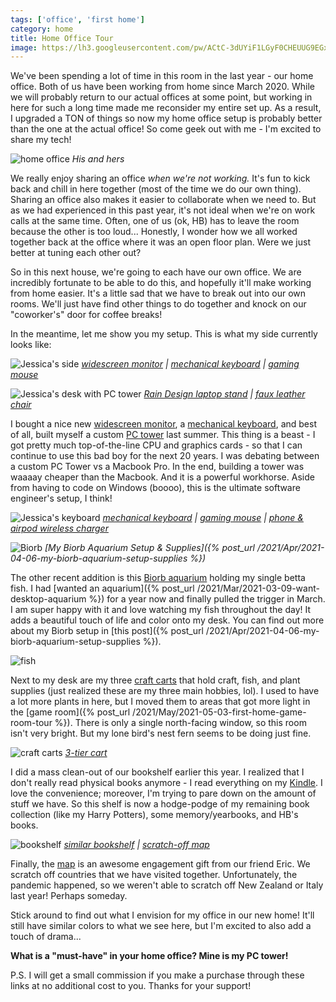 ```yaml
---
tags: ['office', 'first home']
category: home
title: Home Office Tour
image: https://lh3.googleusercontent.com/pw/ACtC-3dUYiF1LGyF0CHEUUG9EGxSzTaS_AqNO1K8SW9W2-kBAE6di2tfiI9pfXrZxXj5vRigPj5cVmgVl-a0AIawGHXz3mjuJdryBAeoTQbmBGlHmQB3VnbvlWyJEMA1L2I7SfvK65fHFrruIL2q_4Go1XikiA=w1000-h667-no?authuser=0
---
```


We've been spending a lot of time in this room in the last year - our home office. Both of us have been working from home since March 2020. While we will probably return to our actual offices at some point, but working in here for such a long time made me reconsider my entire set up. As a result, I upgraded a TON of things so now my home office setup is probably better than the one at the actual office! So come geek out with me - I'm excited to share my tech!

![home office](https://lh3.googleusercontent.com/pw/ACtC-3dUYiF1LGyF0CHEUUG9EGxSzTaS_AqNO1K8SW9W2-kBAE6di2tfiI9pfXrZxXj5vRigPj5cVmgVl-a0AIawGHXz3mjuJdryBAeoTQbmBGlHmQB3VnbvlWyJEMA1L2I7SfvK65fHFrruIL2q_4Go1XikiA=w1000-h667-no?authuser=0)
*His and hers*

We really enjoy sharing an office *when we're not working.* It's fun to kick back and chill in here together (most of the time we do our own thing). Sharing an office also makes it easier to collaborate when we need to. But as we had experienced in this past year, it's not ideal when we're on work calls at the same time. Often, one of us (ok, HB) has to leave the room because the other is too loud... Honestly, I wonder how we all worked together back at the office where it was an open floor plan. Were we just better at tuning each other out?

So in this next house, we're going to each have our own office. We are incredibly fortunate to be able to do this, and hopefully it'll make working from home easier. It's a little sad that we have to break out into our own rooms. We'll just have find other things to do together and knock on our "coworker's" door for coffee breaks!

In the meantime, let me show you my setup. This is what my side currently looks like:

![Jessica's side](https://lh3.googleusercontent.com/pw/ACtC-3d-dXMV2Xd9X7xRiP81qvQiCv7e04E6P4CHNnCCZxxuTK51WQTNfNN_C7JJd2IpJScd_4lt6p1syuyS7e5_t52QSm0wdki0X9pDd1DN5rZmeTU5BrEoKezVinWHnfFWCovJLP8I9nkQFjhyTzdfb9twNQ=w1000-h667-no?authuser=0)
*[widescreen monitor](https://amzn.to/3gxAnp5) | [mechanical keyboard](https://amzn.to/2QPZyIM) | [gaming mouse](https://amzn.to/2QQRuYq)*

![Jessica's desk with PC tower](https://lh3.googleusercontent.com/pw/ACtC-3ea85rrxIyQqNcq2Wdx1VSWVv_SkDAlywhBUSFtqMrfYUjRBJ-2u0ZfJqBg-ZBZRfE1PSNH19f8OkZxaAfv05KqjWU5icptjwHF6hfQcZk9T1mjSw-61MoiuUGuVAYVvbCpoOmlRMxux2aBS_Eln-YBYg=w1000-h667-no?authuser=0)
*[Rain Design laptop stand](https://amzn.to/3gQIAVt) | [faux leather chair](https://amzn.to/3gObGou)*

I bought a nice new [widescreen monitor](https://amzn.to/3gxAnp5), a [mechanical keyboard](https://amzn.to/2QPZyIM), and best of all, built myself a custom [PC tower](https://photos.app.goo.gl/zGfBjvucU7Uq8dFu5) last summer. This thing is a beast - I got pretty much top-of-the-line CPU and graphics cards - so that I can continue to use this bad boy for the next 20 years. I was debating between a custom PC Tower vs a Macbook Pro. In the end, building a tower was waaaay cheaper than the Macbook. And it is a powerful workhorse. Aside from having to code on Windows (boooo), this is the ultimate software engineer's setup, I think!

![Jessica's keyboard](https://lh3.googleusercontent.com/pw/ACtC-3eSNcteX6U5jYEmPUUATZWjymDW4ioUwX9vZPHp3ROEThjRds4Qs5zP7WwC1TKGd6lHDqPjUJVWOCAF8kK5ZbT3h80RJ_DEgulsivIHRC_IRIL_rB5JtvLtV9YgG9QtdaTJnT6jbTNqwIf3bzfYPURTjw=w1000-h667-no?authuser=0)
*[mechanical keyboard](https://amzn.to/2QPZyIM) | [gaming mouse](https://amzn.to/2QQRuYq) | [phone & airpod wireless charger](https://amzn.to/3vkPjeB)*

![Biorb](https://lh3.googleusercontent.com/YXS_xXTTE9IuYzIfTbcQ0XrLAQXCllxNYBE7CWPwUazM05mLfFDhHSBfQ5-xLT1R-WQo3MDc6mYJiLf_DQzEoCMm26-N6Rm977MtxgFTbTtKu80lFvZjQ2BX-gyw98iszMY_WAF_JBgtIp6U1fhAQuNyPjvgN1d4fpPOezKjR7HwqJwd21Jh8C9EYePpS0QPkj4Qwproc94Zzgb3zZhDmT8iUX323EowIjW7_6vpziXWgodof1XomFmgt0fbV7Y8O5gtkVUtXZZ4v6NWceyrZY4PnAKkgAReyfLqcq4vysH5y73VOpM0KD_PRTx_KAO48LME_kXC8rgYdwKBhBUD0d6-XDg6qdgsVUIhzai1p6gJuEUUW_tA5n5qTPXyyjCVhhjqbj0CnTO0zNHcgJWBTZUbEyvo0tfts-c7xe8bvN--RC0OUg3OGFB-EEAlDy8MMJ3dlmUSyYAZBsW2-ur8zR8SVln3W7hBRd2tRDLdjG0OKhBpy3Tc2Kh2kmq4uJVxkez040g3dwR34uqtF9tMaLC956qhCae-rpjKSfsJElquqFSXyqSmrL4MctusPmpq44siE6rFcev_vNkOJpyKZpkdxE5Gqb_3jPk860wpBJ691Xhvbe7A4GTHtdf2bqDE3J7KdcVR8Y4S1KlUK-goVhZeGMsfFVCyMfmyj4o7UTaAEzpJMatzzZpbfALo6rqdlSRjGHRcKa4J5By2_xIhLLuvEQiz0x8oAUwCS7g6306haSIhIrx6rGb0BTr-Hd_uWnoi9HFlGD77qzDWHV8=s1029-no?authuser=0)
*[My Biorb Aquarium Setup & Supplies]({% post_url /2021/Apr/2021-04-06-my-biorb-aquarium-setup-supplies %})*

The other recent addition is this [Biorb aquarium](https://amzn.to/3bCWmbj) holding my single betta fish. I had [wanted an aquarium]({% post_url /2021/Mar/2021-03-09-want-desktop-aquarium %}) for a year now and finally pulled the trigger in March. I am super happy with it and love watching my fish throughout the day! It adds a beautiful touch of life and color onto my desk. You can find out more about my Biorb setup in [this post]({% post_url /2021/Apr/2021-04-06-my-biorb-aquarium-setup-supplies %}).

![fish](https://lh3.googleusercontent.com/pw/ACtC-3dwEXrg3kQU2IEg80LzToTgSqi6U9n3pXPNg99NN0Woah7k-dd9Xgl63j0KTyuPNqrg571YGoMjwvpUTWPJTchTsJOPYHtMxzI0nKI2yUxi0RHJWHwhdsL5_NfFaTUFq3PLLyYL9aBncPovIWZoQeNGZQ=w1000-h667-no?authuser=0)

Next to my desk are my three [craft carts](https://amzn.to/3nf9asG) that hold craft, fish, and plant supplies (just realized these are my three main hobbies, lol). I used to have a lot more plants in here, but I moved them to areas that got more light in the [game room]({% post_url /2021/May/2021-05-03-first-home-game-room-tour %}). There is only a single north-facing window, so this room isn't very bright. But my lone bird's nest fern seems to be doing just fine.

![craft carts](https://lh3.googleusercontent.com/pw/ACtC-3e6ZXSNNt_bFQa6TqzmX21_HdL82Hj6IeLJOetUa5XaebV5_56Z9zap5QopfwqyxA-bTb9BEezGRql6sjt6nrLoTgMI2AJltjoU5ftDDcvQS5jxOuZlcbBfc3QAcjcmOJytkO_BxV-0ab8yFsB74Aj1gw=w501-h751-no?authuser=0)
*[3-tier cart](https://amzn.to/3nf9asG)*

I did a mass clean-out of our bookshelf earlier this year. I realized that I don't really read physical books anymore - I read everything on my [Kindle](https://amzn.to/3e1tQkS). I love the convenience; moreover, I'm trying to pare down on the amount of stuff we have. So this shelf is now a hodge-podge of my remaining book collection (like my Harry Potters), some memory/yearbooks, and HB's books.

![bookshelf](https://lh3.googleusercontent.com/pw/ACtC-3e0m8vXTGsVCYMQAE_kk6jgdNh7cDsMeslJyCQS7gWy-hFNbXgtrIDSw-wob8zvg2-0KuK_IWPGwpKr1nsBb49uGiJ3nNfuCh60cXYzTYnAPaYkC4sIt2-u8EKujSKxCm4YfgHmvYjItnik12yT0N6wjw=w1000-h667-no?authuser=0)
*[similar bookshelf](https://amzn.to/3vgCD8i) | [scratch-off map](https://amzn.to/2PhkJmC)*

Finally, the [map](https://amzn.to/2PhkJmC) is an awesome engagement gift from our friend Eric. We scratch off countries that we have visited together. Unfortunately, the pandemic happened, so we weren't able to scratch off New Zealand or Italy last year! Perhaps someday.

Stick around to find out what I envision for my office in our new home! It'll still have similar colors to what we see here, but I'm excited to also add a touch of drama...

**What is a "must-have" in your home office? Mine is my PC tower!**

P.S. I will get a small commission if you make a purchase through these links at no additional cost to you. Thanks for your support!